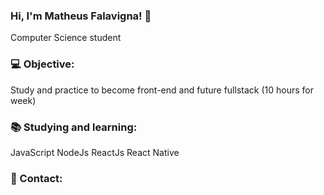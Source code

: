 ### Hi, I'm Matheus Falavigna! 👋

Computer Science student

### 💻 Objective:

Study and practice to become front-end and future fullstack (10 hours for week)

### 📚 Studying and learning: 

JavaScript
NodeJs
ReactJs
React Native

### 👦 Contact:




